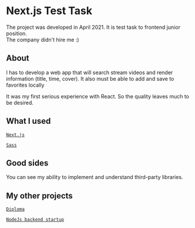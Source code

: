 # Next.js Test Task

The project was developed in April 2021. It is test task to frontend junior position.\
The company didn't hire me :)

## About

I has to develop a web app that will search stream videos and render information (title, time, cover). It also must be able to add and save to favorites locally

It was my first serious experience with React. So the quality leaves much to be desired.

## What I used

[`Next.js`](https://nextjs.org)

[`Sass`](http://www.sass-lang.com)

## Good sides

You can see my ability to implement and understand third-party libraries.

## My other projects

[`Diploma`](https://github.com/IvanSemin33/RPTDMS-UI)

[`NodeJs backend startup`](https://github.com/mihalay123/fire-plus-algebra-api)
